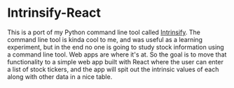 # Intrinsify-React

This is a port of my Python command line tool called [Intrinsify](https://github.com/heymoose/intrinsify).  The command line tool is kinda cool to me, and was useful as a learning experiment, but in the end no one is going to study stock information using a command line tool.  Web apps are where it's at.  So the goal is to move that functionality to a simple web app built with React where the user can enter a list of stock tickers, and the app will spit out the intrinsic values of each along with other data in a nice table.